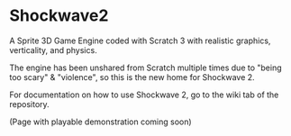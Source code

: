# Shockwave2
A Sprite 3D Game Engine coded with Scratch 3 with realistic graphics, verticality, and physics.


The engine has been unshared from Scratch multiple times due to "being too scary" & "violence", so this is the new home for Shockwave 2.

For documentation on how to use Shockwave 2, go to the wiki tab of the repository.

(Page with playable demonstration coming soon)

